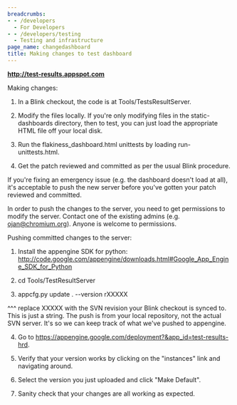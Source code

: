 ```yaml
---
breadcrumbs:
- - /developers
  - For Developers
- - /developers/testing
  - Testing and infrastructure
page_name: changedashboard
title: Making changes to test dashboard
---
```


**http://test-results.appspot.com**

Making changes:

1. In a Blink checkout, the code is at Tools/TestsResultServer.

2. Modify the files locally. If you're only modifying files in the
static-dashboards directory, then to test, you can just load the appropriate
HTML file off your local disk.

3. Run the flakiness_dashboard.html unittests by loading run-unittests.html.

4. Get the patch reviewed and committed as per the usual Blink procedure.

If you're fixing an emergency issue (e.g. the dashboard doesn't load at all),
it's acceptable to push the new server before you've gotten your patch reviewed
and committed.

In order to push the changes to the server, you need to get permissions to
modify the server. Contact one of the existing admins (e.g. ojan@chromium.org).
Anyone is welcome to permissions.

Pushing committed changes to the server:

1. Install the appengine SDK for python:
<http://code.google.com/appengine/downloads.html#Google_App_Engine_SDK_for_Python>

2. cd Tools/TestResultServer

3. appcfg.py update . --version rXXXXX

^^^ replace XXXXX with the SVN revision your Blink checkout is synced to. This
is just a string. The push is from your local repository, not the actual SVN
server. It's so we can keep track of what we've pushed to appengine.

4. Go to <https://appengine.google.com/deployment?&app_id=test-results-hrd>.

5. Verify that your version works by clicking on the "instances" link and
navigating around.

6. Select the version you just uploaded and click "Make Default".

7. Sanity check that your changes are all working as expected.